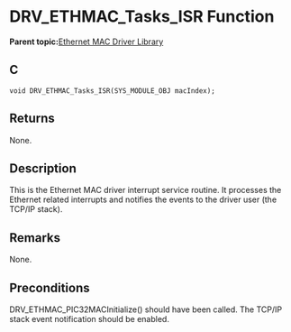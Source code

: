 # DRV\_ETHMAC\_Tasks\_ISR Function

**Parent topic:**[Ethernet MAC Driver Library](GUID-A4DC3D07-DDAD-4748-A855-304CA3439336.md)

## C

```
void DRV_ETHMAC_Tasks_ISR(SYS_MODULE_OBJ macIndex); 
```

## Returns

None.

## Description

This is the Ethernet MAC driver interrupt service routine. It processes the Ethernet related interrupts and notifies the events to the driver user \(the TCP/IP stack\).

## Remarks

None.

## Preconditions

DRV\_ETHMAC\_PIC32MACInitialize\(\) should have been called. The TCP/IP stack event notification should be enabled.

